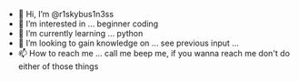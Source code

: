 - 👋 Hi, I’m @r1skybus1n3ss
- 👀 I’m interested in ... beginner coding
- 🌱 I’m currently learning ... python
- 🧠 I’m looking to gain knowledge on ... see previous input ...
- 📫 How to reach me ... call me beep me, if you wanna reach me don't do either of those things 

<!---
r1skybus1n3ss/r1skybus1n3ss is a ✨ special ✨ repository because its `README.md` (this file) appears on your GitHub profile.
You can click the Preview link to take a look at your changes.
--->
